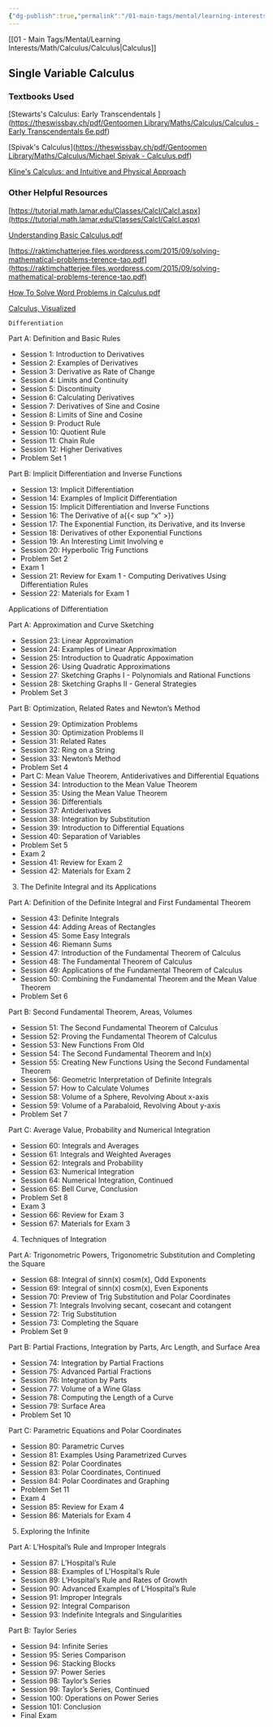 ```yaml
---
{"dg-publish":true,"permalink":"/01-main-tags/mental/learning-interests/math/calculus/learning-calculus-or-the-mit-18-01-sc-project/","created":"2024-10-11T12:57:27.524+05:30","updated":"2024-10-11T00:33:07.000+05:30"}
---
```



[[01 - Main Tags/Mental/Learning Interests/Math/Calculus/Calculus\|Calculus]]

## Single Variable Calculus

### Textbooks Used

[Stewarts's Calculus: Early Transcendentals ]([https://theswissbay.ch/pdf/Gentoomen Library/Maths/Calculus/Calculus - Early Transcendentals 6e.pdf](https://theswissbay.ch/pdf/Gentoomen%20Library/Maths/Calculus/Calculus%20-%20Early%20Transcendentals%206e.pdf))

[Spivak's Calculus]([https://theswissbay.ch/pdf/Gentoomen Library/Maths/Calculus/Michael Spivak - Calculus.pdf](https://theswissbay.ch/pdf/Gentoomen%20Library/Maths/Calculus/Michael%20Spivak%20-%20Calculus.pdf))

[Kline's Calculus: and Intuitive and Physical Approach]([https://archive.org/details/calculusintuitiv0000klin_o9z9/page/n9/mode/2up](https://archive.org/details/calculusintuitiv0000klin_o9z9/page/n9/mode/2up))

### Other Helpful Resources

[https://tutorial.math.lamar.edu/Classes/CalcI/CalcI.aspx](https://tutorial.math.lamar.edu/Classes/CalcI/CalcI.aspx)

[Understanding Basic Calculus.pdf](https://s3-us-west-2.amazonaws.com/secure.notion-static.com/818c7836-2b15-414d-a490-6b148506a5cb/Understanding_Basic_Calculus.pdf)

[https://raktimchatterjee.files.wordpress.com/2015/09/solving-mathematical-problems-terence-tao.pdf](https://raktimchatterjee.files.wordpress.com/2015/09/solving-mathematical-problems-terence-tao.pdf)

[How To Solve Word Problems in Calculus.pdf](https://s3-us-west-2.amazonaws.com/secure.notion-static.com/f4efc51f-970e-4b26-b571-8ea3e2827d6d/How_To_Solve_Word_Problems_in_Calculus.pdf)

[Calculus, Visualized](https://www.youtube.com/watch?v=MO-AExWdl4Q)

    Differentiation

Part A: Definition and Basic Rules

- Session 1: Introduction to Derivatives
- Session 2: Examples of Derivatives
- Session 3: Derivative as Rate of Change
- Session 4: Limits and Continuity
- Session 5: Discontinuity
- Session 6: Calculating Derivatives
- Session 7: Derivatives of Sine and Cosine
- Session 8: Limits of Sine and Cosine
- Session 9: Product Rule
- Session 10: Quotient Rule
- Session 11: Chain Rule
- Session 12: Higher Derivatives
- Problem Set 1

Part B: Implicit Differentiation and Inverse Functions

- Session 13: Implicit Differentiation
- Session 14: Examples of Implicit Differentiation
- Session 15: Implicit Differentiation and Inverse Functions
- Session 16: The Derivative of a{{< sup “x” >}}
- Session 17: The Exponential Function, its Derivative, and its Inverse
- Session 18: Derivatives of other Exponential Functions
- Session 19: An Interesting Limit Involving e
- Session 20: Hyperbolic Trig Functions
- Problem Set 2
- Exam 1
- Session 21: Review for Exam 1 - Computing Derivatives Using Differentiation Rules
- Session 22: Materials for Exam 1

Applications of Differentiation

Part A: Approximation and Curve Sketching

- Session 23: Linear Approximation
- Session 24: Examples of Linear Approximation
- Session 25: Introduction to Quadratic Appoximation
- Session 26: Using Quadratic Approximations
- Session 27: Sketching Graphs I - Polynomials and Rational Functions
- Session 28: Sketching Graphs II - General Strategies
- Problem Set 3

Part B: Optimization, Related Rates and Newton’s Method

- Session 29: Optimization Problems
- Session 30: Optimization Problems II
- Session 31: Related Rates
- Session 32: Ring on a String
- Session 33: Newton’s Method
- Problem Set 4
- Part C: Mean Value Theorem, Antiderivatives and Differential Equations
- Session 34: Introduction to the Mean Value Theorem
- Session 35: Using the Mean Value Theorem
- Session 36: Differentials
- Session 37: Antiderivatives
- Session 38: Integration by Substitution
- Session 39: Introduction to Differential Equations
- Session 40: Separation of Variables
- Problem Set 5
- Exam 2
- Session 41: Review for Exam 2
- Session 42: Materials for Exam 2

3. The Definite Integral and its Applications

Part A: Definition of the Definite Integral and First Fundamental Theorem

- Session 43: Definite Integrals
- Session 44: Adding Areas of Rectangles
- Session 45: Some Easy Integrals
- Session 46: Riemann Sums
- Session 47: Introduction of the Fundamental Theorem of Calculus
- Session 48: The Fundamental Theorem of Calculus
- Session 49: Applications of the Fundamental Theorem of Calculus
- Session 50: Combining the Fundamental Theorem and the Mean Value Theorem
- Problem Set 6

Part B: Second Fundamental Theorem, Areas, Volumes

- Session 51: The Second Fundamental Theorem of Calculus
- Session 52: Proving the Fundamental Theorem of Calculus
- Session 53: New Functions From Old
- Session 54: The Second Fundamental Theorem and ln(x)
- Session 55: Creating New Functions Using the Second Fundamental Theorem
- Session 56: Geometric Interpretation of Definite Integrals
- Session 57: How to Calculate Volumes
- Session 58: Volume of a Sphere, Revolving About x-axis
- Session 59: Volume of a Parabaloid, Revolving About y-axis
- Problem Set 7

Part C: Average Value, Probability and Numerical Integration

- Session 60: Integrals and Averages
- Session 61: Integrals and Weighted Averages
- Session 62: Integrals and Probability
- Session 63: Numerical Integration
- Session 64: Numerical Integration, Continued
- Session 65: Bell Curve, Conclusion
- Problem Set 8
- Exam 3
- Session 66: Review for Exam 3
- Session 67: Materials for Exam 3

4. Techniques of Integration

Part A: Trigonometric Powers, Trigonometric Substitution and Completing the Square

- Session 68: Integral of sinn(x) cosm(x), Odd Exponents
- Session 69: Integral of sinn(x) cosm(x), Even Exponents
- Session 70: Preview of Trig Substitution and Polar Coordinates
- Session 71: Integrals Involving secant, cosecant and cotangent
- Session 72: Trig Substitution
- Session 73: Completing the Square
- Problem Set 9

Part B: Partial Fractions, Integration by Parts, Arc Length, and Surface Area

- Session 74: Integration by Partial Fractions
- Session 75: Advanced Partial Fractions
- Session 76: Integration by Parts
- Session 77: Volume of a Wine Glass
- Session 78: Computing the Length of a Curve
- Session 79: Surface Area
- Problem Set 10

Part C: Parametric Equations and Polar Coordinates

- Session 80: Parametric Curves
- Session 81: Examples Using Parametrized Curves
- Session 82: Polar Coordinates
- Session 83: Polar Coordinates, Continued
- Session 84: Polar Coordinates and Graphing
- Problem Set 11
- Exam 4
- Session 85: Review for Exam 4
- Session 86: Materials for Exam 4

5. Exploring the Infinite

Part A: L’Hospital’s Rule and Improper Integrals

- Session 87: L’Hospital’s Rule
- Session 88: Examples of L’Hospital’s Rule
- Session 89: L’Hospital’s Rule and Rates of Growth
- Session 90: Advanced Examples of L’Hospital’s Rule
- Session 91: Improper Integrals
- Session 92: Integral Comparison
- Session 93: Indefinite Integrals and Singularities

Part B: Taylor Series

- Session 94: Infinite Series
- Session 95: Series Comparison
- Session 96: Stacking Blocks
- Session 97: Power Series
- Session 98: Taylor’s Series
- Session 99: Taylor’s Series, Continued
- Session 100: Operations on Power Series
- Session 101: Conclusion
- Final Exam